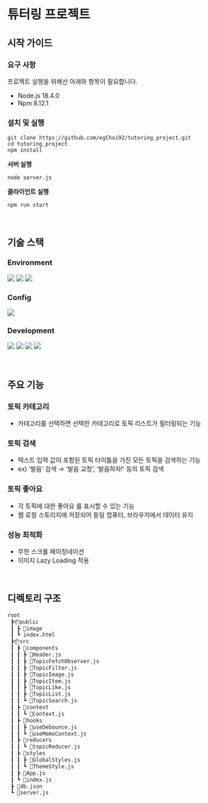 # 튜터링 프로젝트

## 시작 가이드
### 요구 사항
프로젝트 실행을 위해선 아래와 항목이 필요합니다.
- Node.js 18.4.0
- Npm 8.12.1   
### 설치 및 실행
```terminal
git clone https://github.com/egChoi92/tutoring_project.git
cd tutoring_project
npm install
```   
<b>서버 실행</b>
```terminal
node server.js
```   
<b>클라이언트 실행</b>
```terminal
npm run start
```   
<br>

## 기술 스택
### Environment
<img src="https://img.shields.io/badge/vscode-007ACC?style=for-the-badge&logo=visualstudiocode&logoColor=white"> <img src="https://img.shields.io/badge/github-181717?style=for-the-badge&logo=github&logoColor=white"> <img src="https://img.shields.io/badge/git-F05032?style=for-the-badge&logo=git&logoColor=white">

### Config
<img src="https://img.shields.io/badge/npm-CB3837?style=for-the-badge&logo=npm&logoColor=white">

### Development
<img src="https://img.shields.io/badge/javascript-F7DF1E?style=for-the-badge&logo=javascript&logoColor=black"> <img src="https://img.shields.io/badge/react-61DAFB?style=for-the-badge&logo=react&logoColor=black"> <img src="https://img.shields.io/badge/node-339933?style=for-the-badge&logo=nodedotjs&logoColor=white"> <img src="https://img.shields.io/badge/styled components-DB7093?style=for-the-badge&logo=styled-components&logoColor=white">

<br>

## 주요 기능
### 토픽 카테고리
- 카테고리를 선택하면 선택한 카테고리로 토픽 리스트가 필터링되는 기능   
### 토픽 검색
- 텍스트 입력 값이 포함된 토픽 타이틀을 가진 모든 토픽을 검색하는 기능
- ex) ‘발음’ 검색 → ‘발음 교정’, ‘발음하자!’ 등의 토픽 검색   
### 토픽 좋아요
- 각 토픽에 대한 좋아요 를 표시할 수 있는 기능
- 웹 로컬 스토리지에 저장되어 동일 컴퓨터, 브라우저에서 데이터 유지   
### 성능 최적화
- 무한 스크롤 페이징네이션
- 이미지 Lazy Loading 적용   
<br>

## 디렉토리 구조
```bash
root
 ┣📦public
 ┃ ┣ 📂image
 ┃ ┗ index.html
 ┣📦src
 ┃ ┣ 📂components
 ┃ ┃ ┣ 📜Header.js
 ┃ ┃ ┣ 📜TopicFetchObserver.js
 ┃ ┃ ┣ 📜TopicFilter.js
 ┃ ┃ ┣ 📜TopicImage.js
 ┃ ┃ ┣ 📜TopicItem.js
 ┃ ┃ ┣ 📜TopicLike.js
 ┃ ┃ ┣ 📜TopicList.js
 ┃ ┃ ┗ 📜TopicSearch.js
 ┃ ┣ 📂context
 ┃ ┃ ┗ 📜Context.js
 ┃ ┣ 📂hooks
 ┃ ┃ ┣ 📜useDebounce.js
 ┃ ┃ ┗ 📜useMemoContext.js
 ┃ ┣ 📂reducers
 ┃ ┃ ┗ 📜topicReducer.js
 ┃ ┣ 📂styles
 ┃ ┃ ┣ 📜GlobalStyles.js
 ┃ ┃ ┗ 📜ThemeStyle.js
 ┃ ┣ 📜App.js
 ┃ ┗ 📜index.js
 ┣ 📜db.json
 ┗ 📜server.js
```